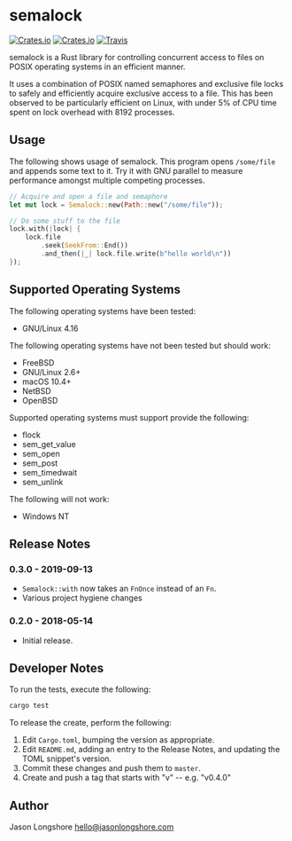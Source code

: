 # semalock

[![Crates.io](https://img.shields.io/crates/v/semalock.svg?style=flat-square)](https://crates.io/crates/semalock)
[![Crates.io](https://img.shields.io/crates/d/semalock.svg?style=flat-square)](https://crates.io/crates/semalock)
[![Travis](https://img.shields.io/travis/longshorej/semalock.svg?style=flat-square)](https://travis-ci.org/longshorej/semalock)

semalock is a Rust library for controlling concurrent access to files on POSIX operating systems in an efficient manner.

It uses a combination of POSIX named semaphores and exclusive file locks to safely and efficiently acquire exclusive access to a file. This has been observed to be particularly efficient on Linux, with under 5% of CPU time spent on lock overhead with 8192 processes.

## Usage

The following shows usage of semalock. This program opens `/some/file` and appends some text to it. Try it with GNU parallel to measure performance amongst multiple competing processes.

```rust
// Acquire and open a file and semaphore
let mut lock = Semalock::new(Path::new("/some/file"));

// Do some stuff to the file
lock.with(|lock| {
    lock.file
        .seek(SeekFrom::End())
        .and_then(|_| lock.file.write(b"hello world\n"))
});
```

## Supported Operating Systems

The following operating systems have been tested:

* GNU/Linux 4.16

The following operating systems have not been tested but should work:

* FreeBSD
* GNU/Linux 2.6+
* macOS 10.4+
* NetBSD
* OpenBSD

Supported operating systems must support provide the following:

* flock
* sem_get_value
* sem_open
* sem_post
* sem_timedwait
* sem_unlink

The following will not work:

* Windows NT

## Release Notes

### 0.3.0 - 2019-09-13

* `Semalock::with` now takes an `FnOnce` instead of an `Fn`.
* Various project hygiene changes

### 0.2.0 - 2018-05-14

* Initial release.

## Developer Notes

To run the tests, execute the following:

```bash
cargo test
```

To release the create, perform the following:

1. Edit `Cargo.toml`, bumping the version as appropriate.
2. Edit `README.md`, adding an entry to the Release Notes, and updating the TOML snippet's version.
3. Commit these changes and push them to `master`.
4. Create and push a tag that starts with "v" -- e.g. "v0.4.0"

## Author

Jason Longshore <hello@jasonlongshore.com>
